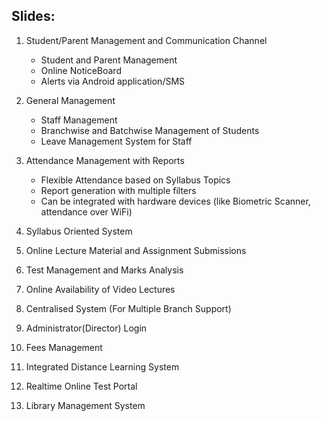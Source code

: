 ## Slides:

 1. Student/Parent Management and Communication Channel
    - Student and Parent Management
    - Online NoticeBoard
    - Alerts via Android application/SMS

 2. General Management
    - Staff Management
    - Branchwise and Batchwise Management of Students
    - Leave Management System for Staff

 3. Attendance Management with Reports
    - Flexible Attendance based on Syllabus Topics
    - Report generation with multiple filters
    - Can be integrated with hardware devices (like Biometric Scanner, attendance over WiFi)

 4. Syllabus Oriented System

 5. Online Lecture Material and Assignment Submissions

 6. Test Management and Marks Analysis

 7. Online Availability of Video Lectures

 8. Centralised System (For Multiple Branch Support)

 9. Administrator(Director) Login

 10. Fees Management

 11. Integrated Distance Learning System

 12. Realtime Online Test Portal

 13. Library Management System
